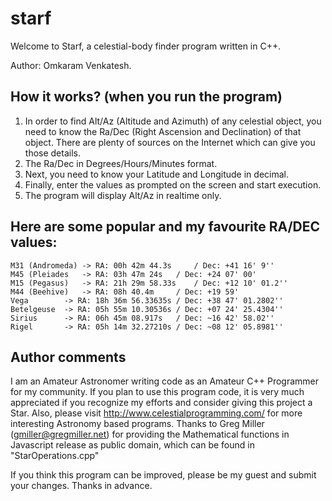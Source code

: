 # starf
Welcome to Starf, a celestial-body finder program written in C++.

Author: Omkaram Venkatesh.

How it works? (when you run the program)
-------------
1. In order to find Alt/Az (Altitude and Azimuth) of any celestial object, you need to know the Ra/Dec (Right Ascension and Declination) of that object. There are plenty of sources on the Internet which can give you those details.
2. The Ra/Dec in Degrees/Hours/Minutes format.
3. Next, you need to know your Latitude and Longitude in decimal.
4. Finally, enter the values as prompted on the screen and start execution.
5. The program will display Alt/Az in realtime only.

Here are some popular and my favourite RA/DEC values:
-------------
```
M31 (Andromeda)	-> RA: 00h 42m 44.3s	 / Dec: +41 16' 9''
M45 (Pleiades	-> RA: 03h 47m 24s	 / Dec: +24 07' 00'
M15 (Pegasus)	-> RA: 21h 29m 58.33s	 / Dec: +12 10' 01.2''
M44 (Beehive)	-> RA: 08h 40.4m	 / Dec: +19 59'
Vega		-> RA: 18h 36m 56.33635s / Dec: +38 47' 01.2802''
Betelgeuse	-> RA: 05h 55m 10.30536s / Dec: +07 24' 25.4304''
Sirius		-> RA: 06h 45m 08.917s   / Dec: ~16 42' 58.02''
Rigel		-> RA: 05h 14m 32.27210s / Dec: ~08 12' 05.8981''
```

## Author comments
I am an Amateur Astronomer writing code as an Amateur C++ Programmer for my community.
If you plan to use this program code, it is very much appreciated if you recognize my efforts
and consider giving this project a Star. Also, please visit http://www.celestialprogramming.com/
for more interesting Astronomy based programs. Thanks to Greg Miller (gmiller@gregmiller.net)
for providing the Mathematical functions in Javascript release as public domain,
which can be found in "StarOperations.cpp"

If you think this program can be improved, please be my guest and submit your changes.
Thanks in advance.
